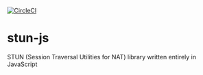 [![CircleCI](https://circleci.com/gh/MicroMinion/stun-js.svg?style=shield)](https://circleci.com/gh/MicroMinion/stun-js)

# stun-js
STUN (Session Traversal Utilities for NAT) library written entirely in JavaScript
